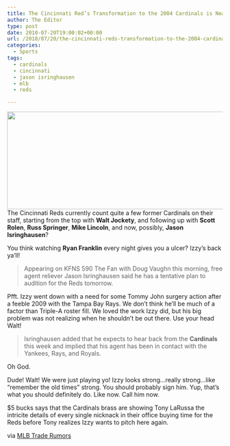 ```yaml
---
title: The Cincinnati Red’s Transformation to the 2004 Cardinals is Nearly Complete
author: The Editor
type: post
date: 2010-07-20T19:00:02+00:00
url: /2010/07/20/the-cincinnati-reds-transformation-to-the-2004-cardinals-is-nearly-complete/
categories:
  - Sports
tags:
  - cardinals
  - cincinnati
  - jason isringhausen
  - mlb
  - reds

---
```

<a rel="attachment wp-att-5692" href="http://punchingkitty.com/2010/07/20/the-cincinnati-reds-transformation-to-the-2004-cardinals-is-nearly-complete/169067115_d20916a738/"><img class="aligncenter size-full wp-image-5692" title="jason isringhausen izzy" src="http://media.punchingkitty.com/wordpress/2010/07/169067115_d20916a738.jpg" alt="" width="600" height="228" /></a>The Cincinnati Reds currently count quite a few former Cardinals on their staff, starting from the top with **Walt Jockety**, and following up with **Scott Rolen**, **Russ Springer**, **Mike Lincoln**, and now, possibly, **Jason Isringhausen**?

You think watching **Ryan Franklin** every night gives you a ulcer? Izzy&#8217;s back ya&#8217;ll!

> Appearing on KFNS 590 The Fan with Doug Vaughn this morning, free agent reliever Jason Isringhausen said he has a tentative plan to audition for the Reds tomorrow.

Pfft. Izzy went down with a need for some Tommy John surgery action after a feeble 2009 with the Tampa Bay Rays. We don&#8217;t think he&#8217;ll be much of a factor than Triple-A roster fill. We loved the work Izzy did, but his big problem was not realizing when he shouldn&#8217;t be out there. Use your head Walt!

> Isringhausen added that he expects to hear back from the **Cardinals** this week and implied that his agent has been in contact with the Yankees, Rays, and Royals.

Oh God.

Dude! Walt! We were just playing yo! Izzy looks strong&#8230;really strong&#8230;like &#8220;remember the old times&#8221; strong. You should probably sign him. Yup, that&#8217;s what you should definitely do. Like now. Call him now.

$5 bucks says that the Cardinals brass are showing Tony LaRussa the intricite details of every single nicknack in their office buying time for the Reds before Tony realizes Izzy wants to pitch here again.

via <a href="http://www.mlbtraderumors.com/2010/07/isringhausen-to-throw-for-reds.html" target="_blank">MLB Trade Rumors</a>
